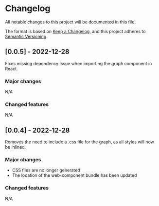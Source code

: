 # Changelog

All notable changes to this project will be documented in this file.

The format is based on [Keep a Changelog](https://keepachangelog.com/en/1.0.0/),
and this project adheres to [Semantic Versioning](https://semver.org/spec/v2.0.0.html).

## [0.0.5] - 2022-12-28
Fixes missing dependency issue when importing the graph component in React.

### Major changes
N/A

### Changed features
N/A

## [0.0.4] - 2022-12-28
Removes the need to include a .css file for the graph, as all styles will now be inlined.

### Major changes
- CSS files are no longer generated
- The location of the web-component bundle has been updated

### Changed features
N/A